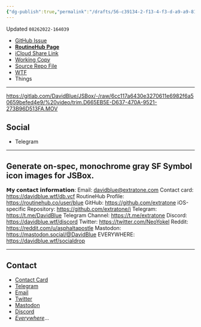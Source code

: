 ```yaml
---
{"dg-publish":true,"permalink":"/drafts/56-c39134-2-f13-4-f3-d-a9-a9-813393-bc-2-b61/","dgHomeLink":true,"dgPassFrontmatter":false}
---
```


Updated `08262022-164039`

- [GitHub Issue](https://github.com/extratone/i/issues/)
- [**RoutineHub Page**](https://routinehub.co/shortcut/)
- [iCloud Share Link](https://www.icloud.com/shortcuts/8f183e3b89fc425696eeb6687311158f)
- [Working Copy](working-copy://open?repo=i&path=shortcuts&mode=content)
- [Source Repo File](https://github.com/extratone/i/blob/main/shortcuts/.shortcut)
- [WTF](https://davidblue.wtf/drafts/56C39134-2F13-4F3D-A9A9-813393BC2B61.html)
- Things

---
https://gitlab.com/DavidBlue/JSBox/-/raw/6cc117a6430e3270611e6982f6a50659befed4e9/%20video/trim.D665EB5E-D637-470A-9521-273B96D513FA.MOV
## Social

- Telegram

---

## Generate on-spec, monochrome gray SF Symbol icon images for JSBox.

𝗠𝘆 𝗰𝗼𝗻𝘁𝗮𝗰𝘁 𝗶𝗻𝗳𝗼𝗿𝗺𝗮𝘁𝗶𝗼𝗻:
Email: davidblue@extratone.com
Contact card: https://davidblue.wtf/db.vcf
RoutineHub Profile: https://routinehub.co/user/blue
GitHub: https://github.com/extratone
iOS-specific Repository: https://github.com/extratone/i
Telegram: https://t.me/DavidBlue
Telegram Channel: https://t.me/extratone
Discord: https://davidblue.wtf/discord
Twitter: https://twitter.com/NeoYokel
Reddit: https://reddit.com/u/asphaltapostle
Mastodon: https://mastodon.social/@DavidBlue
EVERYWHERE: https://davidblue.wtf/socialdrop



---

## Contact

- [Contact Card](https://davidblue.wtf/db.vcf)
- [Telegram](https://t.me/extratone)
- [Email](mailto:davidblue@extratone.com) 
- [Twitter](https://twitter.com/NeoYokel)
- [Mastodon](https://mastodon.social/@DavidBlue)
- [Discord](https://discord.gg/0b9KQUKP858b0iZF)
- [*Everywhere*](https://raindrop.io/davidblue/social-directory-21059174)...
